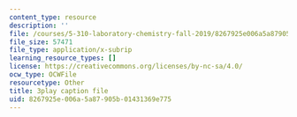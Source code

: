 ```yaml
---
content_type: resource
description: ''
file: /courses/5-310-laboratory-chemistry-fall-2019/8267925e006a5a87905b01431369e775_-l9SfGuZJYE.vtt
file_size: 57471
file_type: application/x-subrip
learning_resource_types: []
license: https://creativecommons.org/licenses/by-nc-sa/4.0/
ocw_type: OCWFile
resourcetype: Other
title: 3play caption file
uid: 8267925e-006a-5a87-905b-01431369e775
---
```

